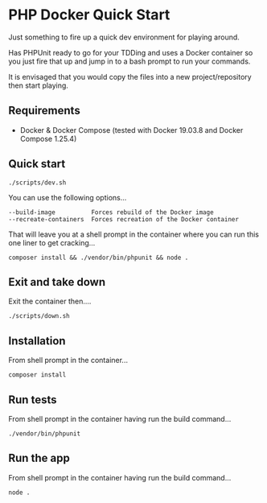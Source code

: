 # PHP Docker Quick Start

Just something to fire up a quick dev environment for playing around.

Has PHPUnit ready to go for your TDDing and uses a Docker container so you just fire that up and jump in to a bash prompt to run your commands.

It is envisaged that you would copy the files into a new project/repository then start playing.

## Requirements

* Docker & Docker Compose (tested with Docker 19.03.8 and Docker Compose 1.25.4)

## Quick start

    ./scripts/dev.sh

You can use the following options...

    --build-image          Forces rebuild of the Docker image
    --recreate-containers  Forces recreation of the Docker container

That will leave you at a shell prompt in the container where you can run this one liner to get cracking...

    composer install && ./vendor/bin/phpunit && node .

## Exit and take down

Exit the container then....

    ./scripts/down.sh

## Installation

From shell prompt in the container...

    composer install
    
## Run tests

From shell prompt in the container having run the build command...

    ./vendor/bin/phpunit
    
## Run the app

From shell prompt in the container having run the build command...

    node .
